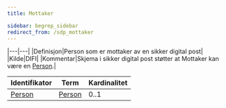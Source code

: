 ```yaml
---
title: Mottaker 

sidebar: begrep_sidebar
redirect_from: /sdp_mottaker
---
```


|---|---|
|Definisjon|Person som er mottaker av en sikker digital post|
|Kilde|DIFI|
|Kommentar|Skjema i sikker digital post støtter at Mottaker kan være en [Person]({{site.baseurl}}/resources/begrep/sikkerDigitalPost/begrep/Person).|

| Identifikator    | Term             | Kardinalitet |
| ---------------- | ---------------- | ------------ |
| [Person]({{site.baseurl}}/resources/begrep/sikkerDigitalPost/begrep/Person) | [Person]({{site.baseurl}}/resources/begrep/sikkerDigitalPost/begrep/Person) | 0..1         |

